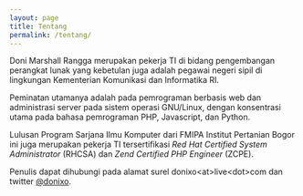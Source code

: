 ```yaml
---
layout: page
title: Tentang
permalink: /tentang/
---
```


Doni Marshall Rangga merupakan pekerja TI di bidang pengembangan perangkat lunak yang kebetulan juga adalah pegawai negeri sipil di lingkungan Kementerian Komunikasi dan Informatika RI. 

Peminatan utamanya adalah pada pemrograman berbasis web dan administrasi server pada sistem operasi GNU/Linux, dengan konsentrasi utama pada bahasa pemrograman PHP, Javascript, dan Python. 

Lulusan Program Sarjana Ilmu Komputer dari FMIPA Institut Pertanian Bogor ini juga merupakan pekerja TI tersertifikasi <i>Red Hat Certified System Administrator</i> (RHCSA) dan <i>Zend Certified PHP Engineer</i> (ZCPE).

Penulis dapat dihubungi pada alamat surel donixo&lt;at&gt;live&lt;dot&gt;com dan twitter [@donixo](https://twitter.com/donixo).

